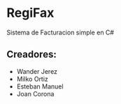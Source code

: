 # RegiFax
Sistema de Facturacion simple en C#

## Creadores:

* Wander Jerez 
* Milko Ortiz
* Esteban Manuel
* Joan Corona
